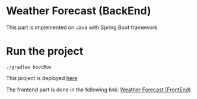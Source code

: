 # Weather Forecast (BackEnd)

This part is implemented on Java with Spring Boot framework.


# Run the project

```
./gradlew bootRun

```

This project is deployed [here](https://wforecast-be.herokuapp.com/)


The frontend part is done in the following link:
[Weather Forecast (FrontEnd)]()
